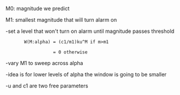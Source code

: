M0: magnitude we predict

M1: smallest magnitude that will turn alarm on

-set a level that won't turn on alarm until magnitude passes threshold

           W(M:alpha) = (c1/m1)ku^M if m>m1
           
                      = 0 otherwise

-vary M1 to sweep across alpha

-idea is for lower levels of alpha the window is going to be smaller

-u and c1 are two free parameters
